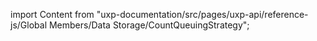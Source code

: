 
import Content from "uxp-documentation/src/pages/uxp-api/reference-js/Global Members/Data Storage/CountQueuingStrategy";

<Content query="product=photoshop"/>
